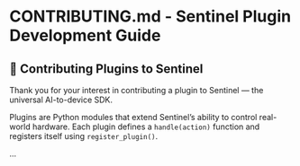 # CONTRIBUTING.md - Sentinel Plugin Development Guide

## 🚀 Contributing Plugins to Sentinel
Thank you for your interest in contributing a plugin to Sentinel — the universal AI-to-device SDK.

Plugins are Python modules that extend Sentinel’s ability to control real-world hardware. Each plugin defines a `handle(action)` function and registers itself using `register_plugin()`.

...
